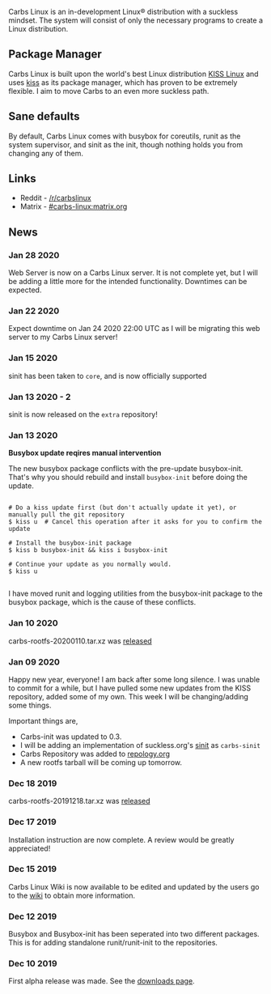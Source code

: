 Carbs Linux is an in-development Linux® distribution with a suckless mindset.
The system will consist of only the necessary programs to create a Linux
distribution.

Package Manager
---------------

Carbs Linux is built upon the world's best Linux distribution 
[KISS Linux](https://getkiss.org) and uses [kiss](https://github.com/kisslinux/kiss)
as its package manager, which has proven to be extremely flexible. I aim to move Carbs
to an even more suckless path.


Sane defaults
-------------

By default, Carbs Linux comes with busybox for coreutils, runit as the system 
supervisor, and sinit as the init, though nothing holds you from changing any
of them.


Links
-----

* Reddit - [/r/carbslinux](http://reddit.com/r/carbslinux)
* Matrix - [#carbs-linux:matrix.org](https://matrix.to/#/#carbs-linux:matrix.org)


News
----

### Jan 28 2020

Web Server is now on a Carbs Linux server. It is not complete yet,
but I will be adding a little more for the intended functionality.
Downtimes can be expected.

### Jan 22 2020

Expect downtime on Jan 24 2020 22:00 UTC as I will be migrating
this web server to my Carbs Linux server!

### Jan 15 2020

sinit has been taken to `core`, and is now officially supported

### Jan 13 2020 - 2

sinit is now released on the `extra` repository!

### Jan 13 2020

**Busybox update reqires manual intervention**

The new busybox package conflicts with the pre-update busybox-init. That's why
you should rebuild and install `busybox-init` before doing the update.

<pre><code>
# Do a kiss update first (but don't actually update it yet), or manually pull the git repository
$ kiss u  # Cancel this operation after it asks for you to confirm the update

# Install the busybox-init package
$ kiss b busybox-init && kiss i busybox-init

# Continue your update as you normally would.
$ kiss u

</code></pre>

I have moved runit and logging utilities from the busybox-init package to the busybox
package, which is the cause of these conflicts.

### Jan 10 2020

carbs-rootfs-20200110.tar.xz was [released](//dl.carbslinux.org/releases)

### Jan 09 2020

Happy new year, everyone! I am back after some long silence. I was unable to commit for a
while, but I have pulled some new updates from the KISS repository, added some of my own.
This week I will be changing/adding some things.

Important things are,

* Carbs-init was updated to 0.3.
* I will be adding an implementation of suckless.org's [sinit](//core.suckless.org/sinit) as `carbs-sinit`
* Carbs Repository was added to [repology.org](//repology.org/repository/carbs)
* A new rootfs tarball will be coming up tomorrow.

### Dec 18 2019

carbs-rootfs-20191218.tar.xz was [released](//dl.carbslinux.org/releases)

### Dec 17 2019

Installation instruction are now complete. A review would be greatly appreciated!

### Dec 15 2019

Carbs Linux Wiki is now available to be edited and updated by the users go
to the [wiki](//wiki.carbslinux.org) to obtain more information.

### Dec 12 2019

Busybox and Busybox-init has been seperated into two different packages.
This is for adding standalone runit/runit-init to the repositories.

### Dec 10 2019

First alpha release was made. See the [downloads page](//dl.carbslinux.org/releases).
